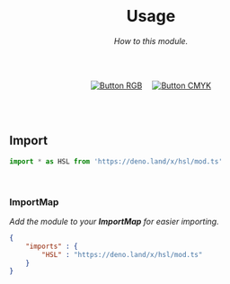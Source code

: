 
<br>

<div align = center>

# Usage

*How to this module.*

<br>
<br>



[![Button RGB]][RGB]   
[![Button CMYK]][CMYK]

</div>

<br>
<br>

## Import

```JavaScript
import * as HSL from 'https://deno.land/x/hsl/mod.ts'
```

<br>

### ImportMap

*Add the module to your **ImportMap** for easier importing.*

```JSON
{
    "imports" : {
        "HSL" : "https://deno.land/x/hsl/mod.ts"
    }
}
```

<br>


<!----------------------------------------------------------------------------->

[CMYK]: Sources/CMYK.md
[RGB]: Sources/RGB.md


<!---------------------------------[ Buttons ]--------------------------------->

[Button CMYK]: https://img.shields.io/badge/CMYK-04ACE6?style=for-the-badge
[Button RGB]: https://img.shields.io/badge/RGB-37814A?style=for-the-badge
